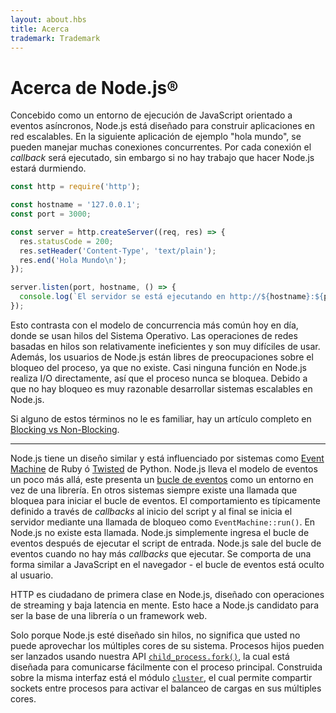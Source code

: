 ```yaml
---
layout: about.hbs
title: Acerca
trademark: Trademark
---
```

# Acerca de Node.js&reg;

Concebido como un entorno de ejecución de JavaScript orientado a eventos asíncronos, Node.js está diseñado
para construir aplicaciones en red escalables. En la siguiente aplicación de ejemplo "hola mundo", se pueden
manejar muchas conexiones concurrentes. Por cada conexión el *callback* será ejecutado, sin embargo
si no hay trabajo que hacer Node.js estará durmiendo.

```javascript
const http = require('http');

const hostname = '127.0.0.1';
const port = 3000;

const server = http.createServer((req, res) => {
  res.statusCode = 200;
  res.setHeader('Content-Type', 'text/plain');
  res.end('Hola Mundo\n');
});

server.listen(port, hostname, () => {
  console.log(`El servidor se está ejecutando en http://${hostname}:${port}/`);
});
```

Esto contrasta con el modelo de concurrencia más común hoy en día, donde se usan
hilos del Sistema Operativo. Las operaciones de redes basadas en hilos son relativamente ineficientes
y son muy difíciles de usar. Además, los usuarios de Node.js están libres de preocupaciones
sobre el bloqueo del proceso, ya que no existe. Casi ninguna función en Node.js realiza
I/O directamente, así que el proceso nunca se bloquea. Debido a que no hay bloqueo
es muy razonable desarrollar sistemas escalables en Node.js.

Si alguno de estos términos no le es familiar, hay un artículo completo en
[Blocking vs Non-Blocking][].

---

Node.js tiene un diseño similar y está influenciado por sistemas como
[Event Machine][] de Ruby ó [Twisted][] de Python. Node.js lleva el modelo de eventos un poco
más allá, este presenta un [bucle de eventos][] como un entorno en vez de una librería. En otros sistemas siempre existe una llamada
que bloquea para iniciar el bucle de eventos. El comportamiento es típicamente definido a través de *callbacks* al inicio
del script y al final se inicia el servidor mediante una llamada de bloqueo como `EventMachine::run()`. En Node.js no existe esta llamada.
Node.js simplemente ingresa el bucle de eventos después de ejecutar el script de entrada.
Node.js sale del bucle de eventos cuando no hay más *callbacks* que ejecutar. Se comporta de una
forma similar a JavaScript en el navegador - el bucle de eventos está oculto al usuario.

HTTP es ciudadano de primera clase en Node.js, diseñado con operaciones de streaming y baja latencia
en mente. Esto hace a Node.js candidato para ser la base de una librería o un framework web.

Solo porque Node.js esté diseñado sin hilos, no significa que usted no puede
aprovechar los múltiples cores de su sistema. Procesos hijos pueden ser lanzados
usando nuestra API [`child_process.fork()`][], la cual está diseñada para comunicarse
fácilmente con el proceso principal. Construida sobre la misma interfaz está el módulo [`cluster`][],
el cual permite compartir sockets entre procesos para activar el balanceo de cargas en sus múltiples cores.

[Blocking vs Non-Blocking]: https://github.com/nodejs/node/blob/master/doc/topics/blocking-vs-non-blocking.md
[`child_process.fork()`]: https://nodejs.org/api/child_process.html#child_process_child_process_fork_modulepath_args_options
[`cluster`]: https://nodejs.org/api/cluster.html
[bucle de eventos]: https://github.com/nodejs/node/blob/master/doc/topics/event-loop-timers-and-nexttick.md
[Event Machine]: https://github.com/eventmachine/eventmachine
[Twisted]: http://twistedmatrix.com/
